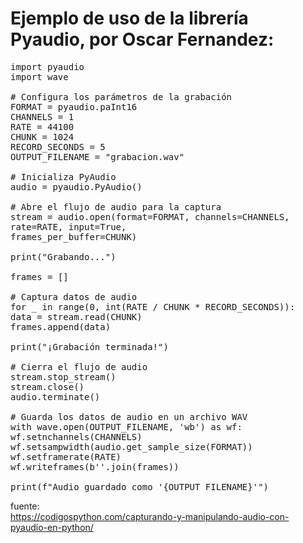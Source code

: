 
# Ejemplo de uso de la librería Pyaudio, por Oscar Fernandez:

<pre>
import pyaudio
import wave

# Configura los parámetros de la grabación
FORMAT = pyaudio.paInt16
CHANNELS = 1
RATE = 44100
CHUNK = 1024
RECORD_SECONDS = 5
OUTPUT_FILENAME = "grabacion.wav"

# Inicializa PyAudio
audio = pyaudio.PyAudio()

# Abre el flujo de audio para la captura
stream = audio.open(format=FORMAT, channels=CHANNELS,
rate=RATE, input=True,
frames_per_buffer=CHUNK)

print("Grabando...")

frames = []

# Captura datos de audio
for _ in range(0, int(RATE / CHUNK * RECORD_SECONDS)):
data = stream.read(CHUNK)
frames.append(data)

print("¡Grabación terminada!")

# Cierra el flujo de audio
stream.stop_stream()
stream.close()
audio.terminate()

# Guarda los datos de audio en un archivo WAV
with wave.open(OUTPUT_FILENAME, 'wb') as wf:
wf.setnchannels(CHANNELS)
wf.setsampwidth(audio.get_sample_size(FORMAT))
wf.setframerate(RATE)
wf.writeframes(b''.join(frames))

print(f"Audio guardado como '{OUTPUT_FILENAME}'")
</pre>

fuente:  
https://codigospython.com/capturando-y-manipulando-audio-con-pyaudio-en-python/
